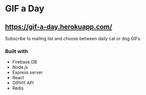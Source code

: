 # GIF a Day

## https://gif-a-day.herokuapp.com/

Subscribe to mailing list and choose between daily cat or dog GIFs.

### Built with

* Firebase DB
* Node.js
* Express server
* React
* GIPHY API
* Redis